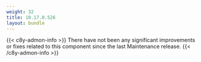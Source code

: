```yaml
---
weight: 32
title: 10.17.0.526
layout: bundle
---
```


<!--10.17.0.516 - 10.17.0.526-->


{{< c8y-admon-info >}}
There have not been any significant improvements or fixes related to this component since the last Maintenance release.
{{< /c8y-admon-info >}}
